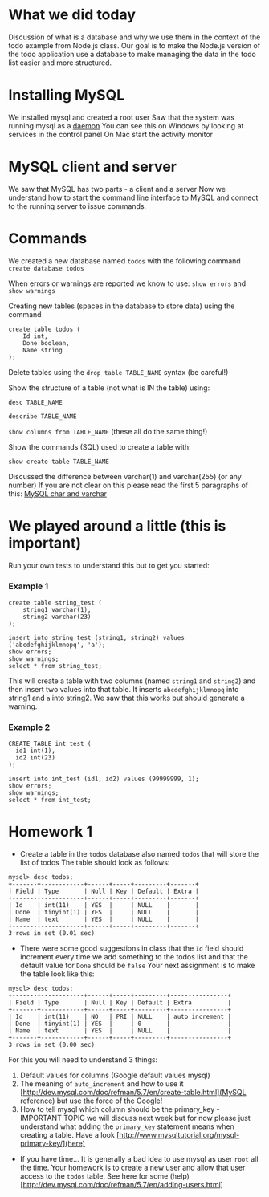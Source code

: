 # What we did today 

Discussion of what is a database and why we use them in the context of the todo example from Node.js class. 
Our goal is to make the Node.js version of the todo application use a database to make managing the data 
in the todo list easier and more structured. 

# Installing MySQL
We installed mysql and created a root user 
Saw that the system was running mysql as a [daemon](https://en.wikipedia.org/wiki/Daemon_(computing))
You can see this on Windows by looking at services in the control panel 
On Mac start the activity monitor

# MySQL client and server 
We saw that MySQL has two parts - a client and a server 
Now we understand how to start the command line interface to MySQL and connect to the running server to issue commands.

# Commands
We created a new database named `todos` with the following command
`create database todos`

When errors or warnings are reported we know to use:
`show errors` and `show warnings`

Creating new tables (spaces in the database to store data) using the command
```
create table todos (
	Id int, 
	Done boolean, 
	Name string
);
```

Delete tables using the `drop table TABLE_NAME` syntax (be careful!)

Show the structure of a table (not what is IN the table) using:

`desc TABLE_NAME`

`describe TABLE_NAME`

`show columns from TABLE_NAME`
(these all do the same thing!)

Show the commands (SQL) used to create a table with:

`show create table TABLE_NAME`

Discussed the difference between varchar(1) and varchar(255) (or any number)
If you are not clear on this please read the first 5 paragraphs of this: 
[MySQL char and varchar](http://dev.mysql.com/doc/refman/5.7/en/char.html)

# We played around a little (this is important)
Run your own tests to understand this but to get you started:
### Example 1
```
create table string_test (
	string1 varchar(1),
	string2 varchar(23) 
);

insert into string_test (string1, string2) values ('abcdefghijklmnopq', 'a');
show errors; 
show warnings;
select * from string_test;
```

This will create a table with two columns (named `string1` and `string2`)  and then insert two values into that table. 
It inserts `abcdefghijklmnopq` into string1 and `a` into string2. We saw that this works but should generate a warning. 

### Example 2
```
CREATE TABLE int_test (
  id1 int(1),
  id2 int(23)
);

insert into int_test (id1, id2) values (99999999, 1);
show errors; 
show warnings;
select * from int_test;
```

# Homework 1

* Create a table in the `todos` database also named `todos` that will store the list of todos
The table should look as follows:
```
mysql> desc todos;
+-------+------------+------+-----+---------+-------+
| Field | Type       | Null | Key | Default | Extra |
+-------+------------+------+-----+---------+-------+
| Id    | int(11)    | YES  |     | NULL    |       |
| Done  | tinyint(1) | YES  |     | NULL    |       |
| Name  | text       | YES  |     | NULL    |       |
+-------+------------+------+-----+---------+-------+
3 rows in set (0.01 sec)
```

* There were some good suggestions in class that the `Id` field should increment every time we add something to the todos list
and that the default value for `Done` should be `false`
Your next assignment is to make the table look like this:
```
mysql> desc todos;
+-------+------------+------+-----+---------+----------------+
| Field | Type       | Null | Key | Default | Extra          |
+-------+------------+------+-----+---------+----------------+
| Id    | int(11)    | NO   | PRI | NULL    | auto_increment |
| Done  | tinyint(1) | YES  |     | 0       |                |
| Name  | text       | YES  |     | NULL    |                |
+-------+------------+------+-----+---------+----------------+
3 rows in set (0.00 sec)
```
For this you will need to understand 3 things:
  1. Default values for columns (Google default values mysql)
  2. The meaning of `auto_increment` and how to use it [http://dev.mysql.com/doc/refman/5.7/en/create-table.html](MySQL reference) but use the force of the Google! 
  3. How to tell mysql which column should be the primary_key - IMPORTANT TOPIC we will discuss next week but for now please just understand what adding the `primary_key` statement means when creating a table. Have a look [http://www.mysqltutorial.org/mysql-primary-key/](here)
  
* If you have time...
It is generally a bad idea to use mysql as user `root` all the time. 
Your homework is to create a new user and allow that user access to the `todos` table. 
See here for some (help)[http://dev.mysql.com/doc/refman/5.7/en/adding-users.html]


